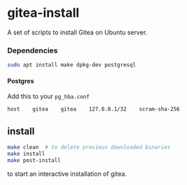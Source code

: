 # gitea-install
A set of scripts to install Gitea on Ubuntu server.


### Dependencies
```bash
sudo apt install make dpkg-dev postgresql
```

#### Postgres
Add this to your `pg_hba.conf`
```bash
host    gitea    gitea    127.0.0.1/32    scram-sha-256
```

## install
```bash
make clean  # to delete previous downloaded binaries
make install
make post-install
```

to start an interactive installation of gitea.
